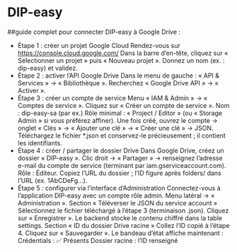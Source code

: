 # DIP-easy

##guide complet pour connecter DIP-easy à Google Drive :

- Étape 1 : créer un projet Google Cloud
  Rendez-vous sur https://console.cloud.google.com/
  Dans la barre d’en-tête, cliquez sur « Sélectionner un projet » puis « Nouveau projet ».
  Donnez un nom (ex. : dip-easy) et validez.
- Étape 2 : activer l’API Google Drive
  Dans le menu de gauche : « API & Services » → « Bibliothèque ».
  Recherchez « Google Drive API » → « Activer ».
- Étape 3 : créer un compte de service
  Menu « IAM & Admin » → « Comptes de service ».
  Cliquez sur « Créer un compte de service ».
  Nom : dip-easy-sa (par ex.)
  Rôle minimal : « Project / Editor » (ou « Storage Admin » si vous préférez affiner).
  Une fois créé, ouvrez le compte → onglet « Clés » → « Ajouter une clé » → « Créer une clé » → JSON.
  Téléchargez le fichier \*.json et conservez-le précieusement ; il contient les identifiants.
- Étape 4 : créer / partager le dossier Drive
  Dans Google Drive, créez un dossier « DIP-easy ».
  Clic droit → « Partager » → renseignez l’adresse e-mail du compte de service (terminant par iam.gserviceaccount.com).
  Rôle : Éditeur.
  Copiez l’URL du dossier ; l’ID figure après folders/ dans l’URL (ex. 1AbCDeFg...).
- Étape 5 : configurer via l’interface d’Administration
  Connectez-vous à l’application DIP-easy avec un compte rôle admin.
  Menu latéral → « Administration ».
  Section « Téléverser le JSON du service account »
  Sélectionnez le fichier téléchargé à l’étape 3 (terminaison .json).
  Cliquez sur « Enregistrer ». Le backend stocke le contenu chiffré dans la table settings.
  Section « ID du dossier Drive racine »
  Collez l’ID copié à l’étape 4.
  Cliquez sur « Sauvegarder ».
  Le bandeau d’état affiche maintenant :
  Crédentials : ✅ Présents
  Dossier racine : l’ID renseigné
